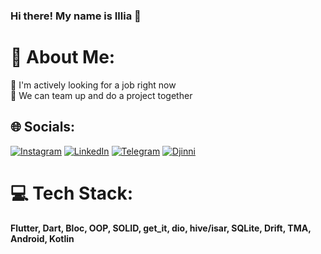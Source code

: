 ### Hi there! My name is Illia 👋

<!--
**greemoid/greemoid** is a ✨ _special_ ✨ repository because its `README.md` (this file) appears on your GitHub profile.

Here are some ideas to get you started:

- 🔭 I’m currently working on ...
- 🌱 I’m currently learning ...
- 👯 I’m looking to collaborate on ...
- 🤔 I’m looking for help with ...
- 💬 Ask me about ...
- 📫 How to reach me: ...
- 😄 Pronouns: ...
- ⚡ Fun fact: ...
-->


# 💫 About Me:
🔭 I'm actively looking for a job right now<br>👯 We can team up and do a project together <br>


## 🌐 Socials:
[![Instagram](https://img.shields.io/badge/Instagram-%23E4405F.svg?logo=Instagram&logoColor=white)](https://instagram.com/greemoid) [![LinkedIn](https://img.shields.io/badge/LinkedIn-%230077B5.svg?logo=linkedin&logoColor=white)](https://linkedin.com/in/illiapalamarchuk)  [![Telegram](https://img.shields.io/badge/Telegram-%230077B5.svg?logo=telegram&logoColor=white)](https://t.me/illiapalamarchuk)  [![Djinni](https://img.shields.io/badge/Djinni-%230077B5.svg?logo=Djinni&logoColor=white)](https://djinni.co/q/667609c80a/)  

# 💻 Tech Stack:
**Flutter, Dart, Bloc, OOP, SOLID, get_it, dio, hive/isar, SQLite, Drift, TMA, Android, Kotlin**

